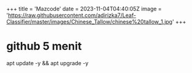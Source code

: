 +++
title = 'Mazcode'
date = 2023-11-04T04:40:05Z
image = 'https://raw.githubusercontent.com/adirizka7/Leaf-Classifier/master/images/Chinese_Tallow/chinese%20tallow_1.jpg'
+++

# github 5 menit

apt update -y && apt upgrade -y
